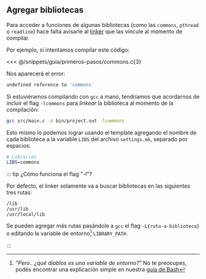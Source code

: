 ## Agregar bibliotecas

Para acceder a funciones de algunas bibliotecas (como las `commons`, `pthread` o
`readline`) hace falta avisarle al [linker](https://linux.die.net/man/1/ld) que
las vincule al momento de compilar.

Por ejemplo, si intentamos compilar este código:

<<< @/snippets/guia/primeros-pasos/commons.c{3}

Nos aparecerá el error:

```bash
undefined reference to 'commons'
```

Si estuviéramos compilando con `gcc` a mano, tendríamos que acordarnos de
incluir el flag `-lcommons` para _linkear_ la biblioteca al momento de la
compilación:

```bash
gcc src/main.c -o bin/project.out -lcommons
```

Esto mismo lo podemos lograr usando el template agregando el nombre de cada
biblioteca a la variable `LIBS` del archivo `settings.mk`, separado por
espacios:

```bash
# Libraries
LIBS=commons
```

::: tip ¿Cómo funciona el flag "-l"?

Por defecto, el linker solamente va a buscar bibliotecas en las siguientes tres
rutas:

```
/lib
/usr/lib
/usr/local/lib
```

Se pueden agregar más rutas pasándole a `gcc` el flag `-L{ruta-a-biblioteca}` o
editando la variable de entorno[^1] `LIBRARY_PATH`.

:::

[^1]: _"Pero.. ¿qué diablos es una variable de entorno?"_ No te
preocupes, podés encontrar una explicación simple en nuestra
[guía de Bash](https://docs.utnso.com.ar/guias/consola/bash#variables-de-entorno)
